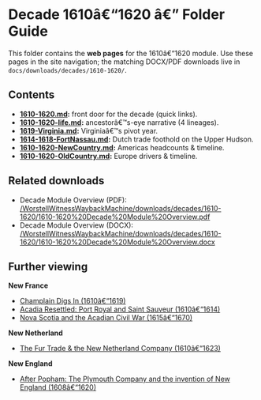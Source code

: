 ﻿# Decade 1610â€“1620 â€” Folder Guide

This folder contains the **web pages** for the 1610â€“1620 module. Use these pages in the site navigation; the matching DOCX/PDF downloads live in `docs/downloads/decades/1610-1620/`.

## Contents

- **[1610-1620.md](./1610-1620.md):** front door for the decade (quick links).
- **[1610-1620-life.md](./1610-1620-life.md):** ancestorâ€™s-eye narrative (4 lineages).
- **[1619-Virginia.md](./1619-Virginia.md):** Virginiaâ€™s pivot year.
- **[1614-1618-FortNassau.md](./1614-1618-FortNassau.md):** Dutch trade foothold on the Upper Hudson.
- **[1610-1620-NewCountry.md](./1610-1620-NewCountry.md):** Americas headcounts & timeline.
- **[1610-1620-OldCountry.md](./1610-1620-OldCountry.md):** Europe drivers & timeline.

## Related downloads
- Decade Module Overview (PDF): [/WorstellWitnessWaybackMachine/downloads/decades/1610-1620/1610-1620%20Decade%20Module%20Overview.pdf](/WorstellWitnessWaybackMachine/downloads/decades/1610-1620/1610-1620%20Decade%20Module%20Overview.pdf)
- Decade Module Overview (DOCX): [/WorstellWitnessWaybackMachine/downloads/decades/1610-1620/1610-1620%20Decade%20Module%20Overview.docx](/WorstellWitnessWaybackMachine/downloads/decades/1610-1620/1610-1620%20Decade%20Module%20Overview.docx)

## Further viewing
**New France**
- [Champlain Digs In (1610â€“1619)](https://www.youtube.com/watch?v=N5qUXncJQEw)
- [Acadia Resettled: Port Royal and Saint Sauveur (1610â€“1614)](https://www.youtube.com/watch?v=1i_vYWdmYZc)
- [Nova Scotia and the Acadian Civil War (1615â€“1670)](https://www.youtube.com/watch?v=62G4y03u9Wc)

**New Netherland**
- [The Fur Trade & the New Netherland Company (1610â€“1623)](https://www.youtube.com/watch?v=czeFItz476U)

**New England**
- [After Popham: The Plymouth Company and the invention of New England (1608â€“1620)](https://www.youtube.com/watch?v=A6xei_7wNuc)




